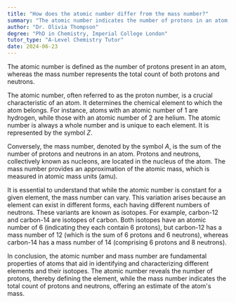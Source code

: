 ```yaml
---
title: "How does the atomic number differ from the mass number?"
summary: "The atomic number indicates the number of protons in an atom, whereas the mass number is the sum of protons and neutrons present in the atom."
author: "Dr. Olivia Thompson"
degree: "PhD in Chemistry, Imperial College London"
tutor_type: "A-Level Chemistry Tutor"
date: 2024-06-23
---
```


The atomic number is defined as the number of protons present in an atom, whereas the mass number represents the total count of both protons and neutrons.

The atomic number, often referred to as the proton number, is a crucial characteristic of an atom. It determines the chemical element to which the atom belongs. For instance, atoms with an atomic number of $1$ are hydrogen, while those with an atomic number of $2$ are helium. The atomic number is always a whole number and is unique to each element. It is represented by the symbol $Z$.

Conversely, the mass number, denoted by the symbol $A$, is the sum of the number of protons and neutrons in an atom. Protons and neutrons, collectively known as nucleons, are located in the nucleus of the atom. The mass number provides an approximation of the atomic mass, which is measured in atomic mass units (amu).

It is essential to understand that while the atomic number is constant for a given element, the mass number can vary. This variation arises because an element can exist in different forms, each having different numbers of neutrons. These variants are known as isotopes. For example, carbon-12 and carbon-14 are isotopes of carbon. Both isotopes have an atomic number of $6$ (indicating they each contain $6$ protons), but carbon-12 has a mass number of $12$ (which is the sum of $6$ protons and $6$ neutrons), whereas carbon-14 has a mass number of $14$ (comprising $6$ protons and $8$ neutrons).

In conclusion, the atomic number and mass number are fundamental properties of atoms that aid in identifying and characterizing different elements and their isotopes. The atomic number reveals the number of protons, thereby defining the element, while the mass number indicates the total count of protons and neutrons, offering an estimate of the atom's mass.
    